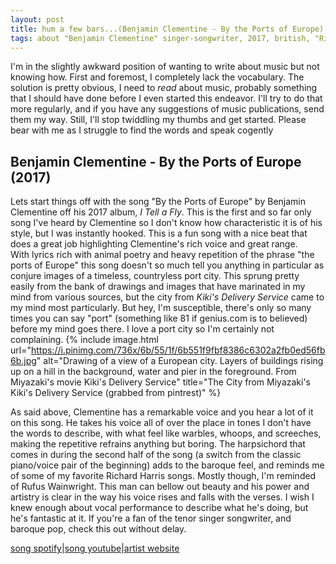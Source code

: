 ```yaml
---
layout: post
title: hum a few bars...(Benjamin Clementine - By the Ports of Europe)
tags: about "Benjamin Clementine" singer-songwriter, 2017, british, "Richard Harris", "Rufus Wainwright"
---
```


I'm in the slightly awkward position of wanting to write about music but not knowing how.  First and foremost, I completely lack the vocabulary.  The solution is pretty obvious, I need to *read* about music, probably something that I should have done before I even started this endeavor.  I'll try to do that more regularly, and if you have any suggestions of music publications, send them my way.
Still, I'll stop twiddling my thumbs and get started.  Please bear with me as I struggle to find the words and speak cogently

## Benjamin Clementine - By the Ports of Europe (2017)
Lets start things off with the song "By the Ports of Europe" by Benjamin Clementine off his 2017 album, *I Tell a Fly*.  This is the first and so far only song I've heard by Clementine so I don't know how characteristic it is of his style, but I was instantly hooked.
This is a fun song with a nice beat that does a great job highlighting Clementine's rich voice and great range.  
With lyrics rich with animal poetry and heavy repetition of the phrase "the ports of Europe" this song doesn't so much tell you anything in particular as conjure images of a timeless, countryless port city.  This sprung pretty easily from the bank of drawings and images that have marinated in my mind from various sources, but the city from *Kiki's Delivery Service* came to my mind most particularly.  But hey, I'm susceptible, there's only so many times you can say "port" (something like 81 if genius.com is to believed) before my mind goes there.  I love a port city so I'm certainly not complaining.
{% include image.html url="https://i.pinimg.com/736x/6b/55/1f/6b551f9fbf8386c6302a2fb0ed56fb6b.jpg" alt="Drawing of a view of a European city.  Layers of buildings rising up on a hill in the background, water and pier in the foreground.  From Miyazaki's movie Kiki's Delivery Service" title="The City from Miyazaki's Kiki's Delivery Service (grabbed from pintrest)" %}

As said above, Clementine has a remarkable voice and you hear a lot of it on this song.
He takes his voice all of over the place in tones I don't have the words to describe, with what feel like warbles, whoops, and screeches, making the repetitive refrains anything but boring. The harpsichord that comes in during the second half of the song (a switch from the classic piano/voice pair of the beginning) adds to the baroque feel, and reminds me of some of my favorite Richard Harris songs.  Mostly though, I'm reminded of Rufus Wainwright.
This man can bellow out beauty and his power and artistry is clear in the way his voice rises and falls with the verses.  I wish I knew enough about vocal performance to describe what he's doing, but he's fantastic at it.  If you're a fan of the tenor singer songwriter, and baroque pop, check this out without delay. 

[song spotify](https://open.spotify.com/track/411Qs2xke6fy5vk9432eQU?si=7b88ce7b45f648c5)|[song youtube](https://open.spotify.com/track/411Qs2xke6fy5vk9432eQU?si=7b88ce7b45f648c5)|[artist website](https://www.benjaminclementine.com/)
